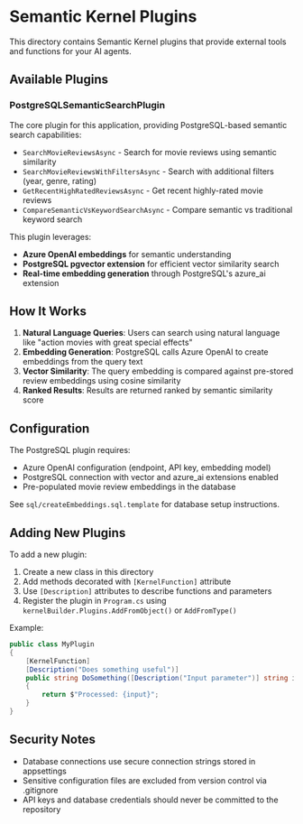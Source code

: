 # Semantic Kernel Plugins

This directory contains Semantic Kernel plugins that provide external tools and functions for your AI agents.

## Available Plugins

### PostgreSQLSemanticSearchPlugin
The core plugin for this application, providing PostgreSQL-based semantic search capabilities:
- `SearchMovieReviewsAsync` - Search for movie reviews using semantic similarity
- `SearchMovieReviewsWithFiltersAsync` - Search with additional filters (year, genre, rating)
- `GetRecentHighRatedReviewsAsync` - Get recent highly-rated movie reviews
- `CompareSemanticVsKeywordSearchAsync` - Compare semantic vs traditional keyword search

This plugin leverages:
- **Azure OpenAI embeddings** for semantic understanding
- **PostgreSQL pgvector extension** for efficient vector similarity search
- **Real-time embedding generation** through PostgreSQL's azure_ai extension

## How It Works

1. **Natural Language Queries**: Users can search using natural language like "action movies with great special effects"
2. **Embedding Generation**: PostgreSQL calls Azure OpenAI to create embeddings from the query text
3. **Vector Similarity**: The query embedding is compared against pre-stored review embeddings using cosine similarity
4. **Ranked Results**: Results are returned ranked by semantic similarity score

## Configuration

The PostgreSQL plugin requires:
- Azure OpenAI configuration (endpoint, API key, embedding model)
- PostgreSQL connection with vector and azure_ai extensions enabled
- Pre-populated movie review embeddings in the database

See `sql/createEmbeddings.sql.template` for database setup instructions.

## Adding New Plugins

To add a new plugin:

1. Create a new class in this directory
2. Add methods decorated with `[KernelFunction]` attribute
3. Use `[Description]` attributes to describe functions and parameters
4. Register the plugin in `Program.cs` using `kernelBuilder.Plugins.AddFromObject()` or `AddFromType()`

Example:
```csharp
public class MyPlugin
{
    [KernelFunction]
    [Description("Does something useful")]
    public string DoSomething([Description("Input parameter")] string input)
    {
        return $"Processed: {input}";
    }
}
```

## Security Notes

- Database connections use secure connection strings stored in appsettings
- Sensitive configuration files are excluded from version control via .gitignore
- API keys and database credentials should never be committed to the repository
